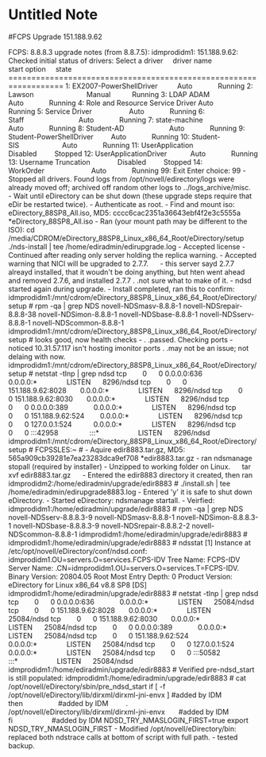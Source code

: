 # Untitled Note

#FCPS Upgrade 151.188.9.62

FCPS: 8.8.8.3 upgrade notes (from 8.8.7.5):
idmprodidm1: 151.188.9.62:
Checked initial status of drivers:
Select a driver
    driver name                      start option     state
    ==================================================================
1: EX2007-PowerShellDriver          Auto             Running
2: Lawson                           Manual           Running
3: LDAP ADAM                        Auto             Running
4: Role and Resource Service Driver Auto             Running
5: Service Driver                   Auto             Running
6: Staff                            Auto             Running
7: state-machine                    Auto             Running
8: Student-AD                       Auto             Running
9: Student-PowerShellDriver         Auto             Running
10: Student-SIS                      Auto             Running
11: UserApplication                  Disabled         Stopped
12: UserApplicationDriver            Auto             Running
13: Username Truncation              Disabled         Stopped
14: WorkOrder                        Auto             Running
99: Exit
Enter choice: 99
\-Stopped all drivers.
Found logs from /opt/novell/edirectory/logs were already moved off; archived off random other logs to ../logs\_archive/misc.
 
\- Wait until eDirectory can be shut down (these upgrade steps require that eDir be restarted twice).
\- Authenticate as root.
\- Find and mount iso: eDirectory\_88SP8\_All.iso, MD5: cccc6cac2351a36643ebf4f2e3c5555a \*eDirectory\_88SP8\_All.iso
\- Ran (your mount path may be different to the ISO):
cd /media/CDROM/eDirectory\_88SP8\_Linux\_x86\_64\_Root/eDirectory/setup
./nds-install | tee /home/ediradmin/edirupgrade.log
\- Accepted license
\- Continued after reading only server holding the replica warning.
\- Accepted warning that NICI will be upgraded to 2.7.7.
     - this server sayd 2.7.7 alreayd installed, that it woudn't be doing anything, but hten went ahead and removed 2.7.6, and installed 2.7.7 . .not sure what to make of it.
\- ndsd started again during upgrade.
\- Install completed, ran this to confirm:
idmprodidm1:/mnt/cdrom/eDirectory\_88SP8\_Linux\_x86\_64\_Root/eDirectory/setup # rpm -qa | grep NDS
novell-NDSmasv-8.8.8-1
novell-NDSrepair-8.8.8-38
novell-NDSimon-8.8.8-1
novell-NDSbase-8.8.8-1
novell-NDSserv-8.8.8-1
novell-NDScommon-8.8.8-1
idmprodidm1:/mnt/cdrom/eDirectory\_88SP8\_Linux\_x86\_64\_Root/eDirectory/setup #
looks good, now health checks - . .passed.
Checking ports - noticed 10.31.57.117 isn't hosting imonitor ports . .may not be an issue; not delaing with now.
idmprodidm1:/mnt/cdrom/eDirectory\_88SP8\_Linux\_x86\_64\_Root/eDirectory/setup # netstat -tlnp | grep ndsd
tcp        0      0 0.0.0.0:636             0.0.0.0:\*               LISTEN      8296/ndsd
tcp        0      0 151.188.9.62:8028       0.0.0.0:\*               LISTEN      8296/ndsd
tcp        0      0 151.188.9.62:8030       0.0.0.0:\*               LISTEN      8296/ndsd
tcp        0      0 0.0.0.0:389             0.0.0.0:\*               LISTEN      8296/ndsd
tcp        0      0 151.188.9.62:524        0.0.0.0:\*               LISTEN      8296/ndsd
tcp        0      0 127.0.0.1:524           0.0.0.0:\*               LISTEN      8296/ndsd
tcp        0      0 :::42958                :::\*                    LISTEN      8296/ndsd
idmprodidm1:/mnt/cdrom/eDirectory\_88SP8\_Linux\_x86\_64\_Root/eDirectory/setup #
FCPSSLES:~ #
\- Aquire edir8883.tar.gz, MD5: 565a909cb39281e7ea23283dca9ef708 \*edir8883.tar.gz
\- ran ndsmanage stopall (required by installer)
\- Unzipped to working folder on Linux.
     tar xvf edir8883.tar.gz
    
\- Entered the edir8883 directory it created, then ran
idmprodidm2:/home/ediradmin/upgrade/edir8883 # ./install.sh | tee /home/ediradmin/edirupgrade8883.log
\- Entered 'y' it is safe to shut down eDirectory.
\- Started eDirectory: ndsmanage startall.
\- Veirfied:
idmprodidm1:/home/ediradmin/upgrade/edir8883 # rpm -qa | grep NDS
novell-NDSserv-8.8.8.3-9
novell-NDSmasv-8.8.8-1
novell-NDSimon-8.8.8.3-1
novell-NDSbase-8.8.8.3-9
novell-NDSrepair-8.8.8.2-2
novell-NDScommon-8.8.8-1
idmprodidm1:/home/ediradmin/upgrade/edir8883 #
idmprodidm1:/home/ediradmin/upgrade/edir8883 # ndsstat
\[1\] Instance at /etc/opt/novell/eDirectory/conf/ndsd.conf:  idmprodidm1.OU=servers.O=services.FCPS-IDV
Tree Name: FCPS-IDV
Server Name: .CN=idmprodidm1.OU=servers.O=services.T=FCPS-IDV.
Binary Version: 20804.05
Root Most Entry Depth: 0
Product Version: eDirectory for Linux x86\_64 v8.8 SP8 \[DS\]
idmprodidm1:/home/ediradmin/upgrade/edir8883 # netstat -tlnp | grep ndsd
tcp        0      0 0.0.0.0:636             0.0.0.0:\*               LISTEN      25084/ndsd
tcp        0      0 151.188.9.62:8028       0.0.0.0:\*               LISTEN      25084/ndsd
tcp        0      0 151.188.9.62:8030       0.0.0.0:\*               LISTEN      25084/ndsd
tcp        0      0 0.0.0.0:389             0.0.0.0:\*               LISTEN      25084/ndsd
tcp        0      0 151.188.9.62:524        0.0.0.0:\*               LISTEN      25084/ndsd
tcp        0      0 127.0.0.1:524           0.0.0.0:\*               LISTEN      25084/ndsd
tcp        0      0 :::50582                :::\*                    LISTEN      25084/ndsd
idmprodidm1:/home/ediradmin/upgrade/edir8883 #
Verified pre-ndsd\_start is still populated:
idmprodidm1:/home/ediradmin/upgrade/edir8883 # cat /opt/novell/eDirectory/sbin/pre\_ndsd\_start
if \[ -f /opt/novell/eDirectory/lib/dirxml/dirxml-jni-envx \] #added by IDM
then                  #added by IDM
        . /opt/novell/eDirectory/lib/dirxml/dirxml-jni-envx       #added by IDM
fi                    #added by IDM
NDSD\_TRY\_NMASLOGIN\_FIRST=true
export NDSD\_TRY\_NMASLOGIN\_FIRST
\- Modified /opt/novell/eDirectory/bin: replaced both ndstrace calls at bottom of script with full path.
\- tested backup.
